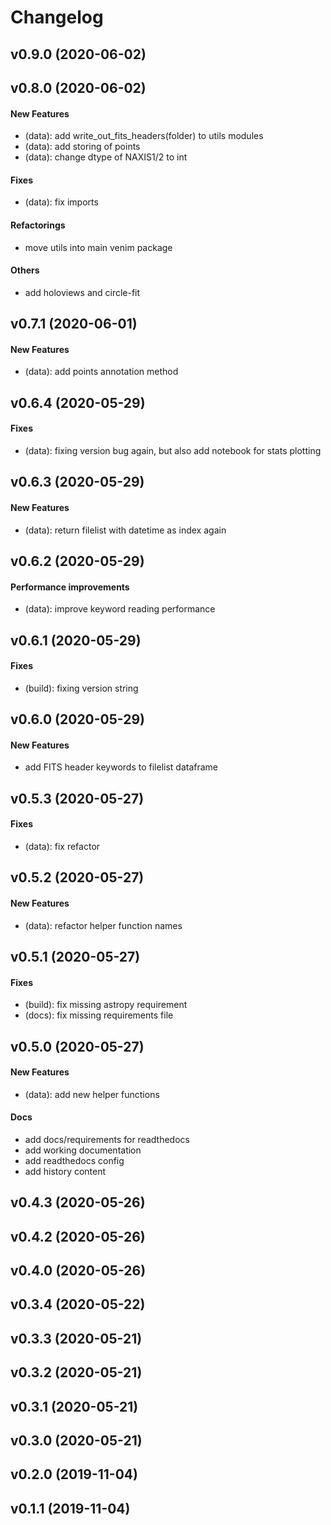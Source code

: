 # Changelog

## v0.9.0 (2020-06-02)


## v0.8.0 (2020-06-02)

#### New Features

* (data): add write_out_fits_headers(folder) to utils modules
* (data): add storing of points
* (data): change dtype of NAXIS1/2 to int
#### Fixes

* (data): fix imports
#### Refactorings

* move utils into main venim package
#### Others

* add holoviews and circle-fit

## v0.7.1 (2020-06-01)

#### New Features

* (data): add points annotation method

## v0.6.4 (2020-05-29)

#### Fixes

* (data): fixing version bug again, but also add notebook for stats plotting

## v0.6.3 (2020-05-29)

#### New Features

* (data): return filelist with datetime as index again

## v0.6.2 (2020-05-29)

#### Performance improvements

* (data): improve keyword reading performance

## v0.6.1 (2020-05-29)

#### Fixes

* (build): fixing version string

## v0.6.0 (2020-05-29)

#### New Features

* add FITS header keywords to filelist dataframe

## v0.5.3 (2020-05-27)

#### Fixes

* (data): fix refactor

## v0.5.2 (2020-05-27)

#### New Features

* (data): refactor helper function names

## v0.5.1 (2020-05-27)

#### Fixes

* (build): fix missing astropy requirement
* (docs): fix missing requirements file

## v0.5.0 (2020-05-27)

#### New Features

* (data): add new helper functions
#### Docs

* add docs/requirements for readthedocs
* add working documentation
* add readthedocs config
* add history content

## v0.4.3 (2020-05-26)


## v0.4.2 (2020-05-26)


## v0.4.0 (2020-05-26)


## v0.3.4 (2020-05-22)


## v0.3.3 (2020-05-21)


## v0.3.2 (2020-05-21)


## v0.3.1 (2020-05-21)


## v0.3.0 (2020-05-21)


## v0.2.0 (2019-11-04)


## v0.1.1 (2019-11-04)

